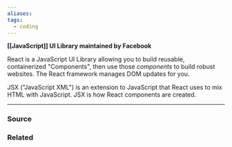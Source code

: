 ```yaml
---
aliases: 
tags:
  - coding
---
```

**[[JavaScript]] UI Library maintained by Facebook**

React is a JavaScript UI Library allowing you to build reusable, containerized "Components", then use those *components* to build robust websites. The React framework manages DOM updates for you.

JSX ("JavaScript XML") is an extension to JavaScript that React uses to mix HTML with JavaScript. JSX is how React components are created.

---



### Source

### Related